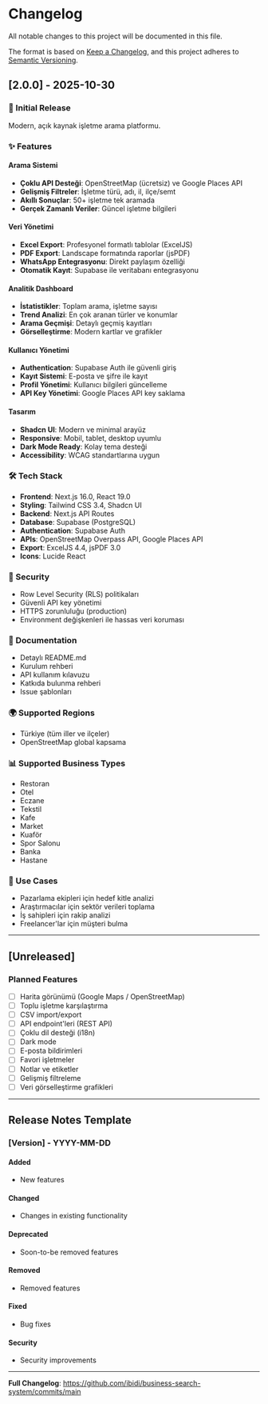 # Changelog

All notable changes to this project will be documented in this file.

The format is based on [Keep a Changelog](https://keepachangelog.com/en/1.0.0/),
and this project adheres to [Semantic Versioning](https://semver.org/spec/v2.0.0.html).

## [2.0.0] - 2025-10-30

### 🎉 Initial Release

Modern, açık kaynak işletme arama platformu.

### ✨ Features

#### Arama Sistemi
- **Çoklu API Desteği**: OpenStreetMap (ücretsiz) ve Google Places API
- **Gelişmiş Filtreler**: İşletme türü, adı, il, ilçe/semt
- **Akıllı Sonuçlar**: 50+ işletme tek aramada
- **Gerçek Zamanlı Veriler**: Güncel işletme bilgileri

#### Veri Yönetimi
- **Excel Export**: Profesyonel formatlı tablolar (ExcelJS)
- **PDF Export**: Landscape formatında raporlar (jsPDF)
- **WhatsApp Entegrasyonu**: Direkt paylaşım özelliği
- **Otomatik Kayıt**: Supabase ile veritabanı entegrasyonu

#### Analitik Dashboard
- **İstatistikler**: Toplam arama, işletme sayısı
- **Trend Analizi**: En çok aranan türler ve konumlar
- **Arama Geçmişi**: Detaylı geçmiş kayıtları
- **Görselleştirme**: Modern kartlar ve grafikler

#### Kullanıcı Yönetimi
- **Authentication**: Supabase Auth ile güvenli giriş
- **Kayıt Sistemi**: E-posta ve şifre ile kayıt
- **Profil Yönetimi**: Kullanıcı bilgileri güncelleme
- **API Key Yönetimi**: Google Places API key saklama

#### Tasarım
- **Shadcn UI**: Modern ve minimal arayüz
- **Responsive**: Mobil, tablet, desktop uyumlu
- **Dark Mode Ready**: Kolay tema desteği
- **Accessibility**: WCAG standartlarına uygun

### 🛠️ Tech Stack

- **Frontend**: Next.js 16.0, React 19.0
- **Styling**: Tailwind CSS 3.4, Shadcn UI
- **Backend**: Next.js API Routes
- **Database**: Supabase (PostgreSQL)
- **Authentication**: Supabase Auth
- **APIs**: OpenStreetMap Overpass API, Google Places API
- **Export**: ExcelJS 4.4, jsPDF 3.0
- **Icons**: Lucide React

### 🔐 Security

- Row Level Security (RLS) politikaları
- Güvenli API key yönetimi
- HTTPS zorunluluğu (production)
- Environment değişkenleri ile hassas veri koruması

### 📝 Documentation

- Detaylı README.md
- Kurulum rehberi
- API kullanım kılavuzu
- Katkıda bulunma rehberi
- Issue şablonları

### 🌍 Supported Regions

- Türkiye (tüm iller ve ilçeler)
- OpenStreetMap global kapsama

### 📊 Supported Business Types

- Restoran
- Otel
- Eczane
- Tekstil
- Kafe
- Market
- Kuaför
- Spor Salonu
- Banka
- Hastane

### 🎯 Use Cases

- Pazarlama ekipleri için hedef kitle analizi
- Araştırmacılar için sektör verileri toplama
- İş sahipleri için rakip analizi
- Freelancer'lar için müşteri bulma

---

## [Unreleased]

### Planned Features

- [ ] Harita görünümü (Google Maps / OpenStreetMap)
- [ ] Toplu işletme karşılaştırma
- [ ] CSV import/export
- [ ] API endpoint'leri (REST API)
- [ ] Çoklu dil desteği (i18n)
- [ ] Dark mode
- [ ] E-posta bildirimleri
- [ ] Favori işletmeler
- [ ] Notlar ve etiketler
- [ ] Gelişmiş filtreleme
- [ ] Veri görselleştirme grafikleri

---

## Release Notes Template

### [Version] - YYYY-MM-DD

#### Added
- New features

#### Changed
- Changes in existing functionality

#### Deprecated
- Soon-to-be removed features

#### Removed
- Removed features

#### Fixed
- Bug fixes

#### Security
- Security improvements

---

**Full Changelog**: https://github.com/ibidi/business-search-system/commits/main
